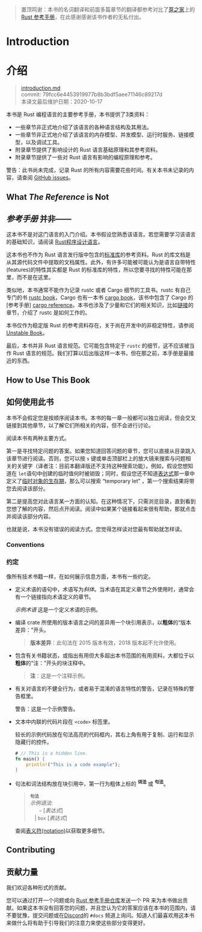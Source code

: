 >置顶鸣谢：本书的名词翻译和前面多篇章节的翻译都参考对比了[芽之家](https://books.budshome.com)上的[Rust 参考手册](https://books.budshome.com/rust-reference/)，在此感谢感谢该书作者的无私付出。

# Introduction
# 介绍

>[introduction.md](https://github.com/rust-lang/reference/blob/master/src/introduction.md)\
>commit: 79fcc6e4453919977b8b3bdf5aee71146c89217d \
>本译文最后维护日期：2020-10-17

本书是 Rust 编程语言的主要参考手册，本书提供了3类资料：
  - 一些章节非正式地介绍了该语言的各种语言结构及其用法。
  - 一些章节非正式地介绍了该语言的内存模型、并发模型、运行时服务、链接模型，以及调试工具。
  - 附录章节提供了影响设计的 Rust 语言基础原理和其参考资料。
  - 附录章节提供了一些对 Rust 语言有影响的编程原理和参考。

<div class="warning">

警告：此书尚未完成，记录 Rust 的所有内容需要花些时间。有关本书未记录的内容，请查阅 [GitHub issues]。

</div>

## What *The Reference* is Not
## *参考手册* 并非——

这本书不是对这门语言的入门介绍。本书假设您熟悉该语言。若您需要学习该语言的基础知识，请阅读 [Rust程序设计语言][book]。

这本书也不作为 Rust 语言发行版中包含的[标准库][standard library]的参考资料。Rust 的库文档是从其源代码文件中提取的文档属性。此外，有许多可能被可能认为是语言自带特性(features)的特性其实都是 Rust 的标准库的特性，所以您要寻找的特性可能在那里，而不是在这里。

类似地，本书通常不能作为记录 rustc 或者 Cargo 细节的工具书。rustc 有自己专门的书 [rustc book]，Cargo 也有一本书 [cargo book]，该书中包含了 Cargo 的[参考手册] [cargo reference]。本书也涉及了少量和它们的相关知识，比如[链接][linkage]的章节，介绍了 rustc 是如何工作的。

本书仅作为稳定版 Rust 的参考资料存在，关于尚在开发中的非稳定特性，请参阅 [Unstable Book]。

最后，本书并非 Rust 语言规范。它可能包含特定于 `rustc` 的细节，这不应该被当作 Rust 语言的规范。我们打算以后出版这样一本书，但在那之前，本手册是最接近的东西。

## How to Use This Book
## 如何使用此书

本书不会假定您是按顺序阅读本书。本书的每一章一般都可以独立阅读，但会交叉链接到其他章节，以了解它们所相关的内容，但不会进行讨论。

阅读本书有两种主要方式。

第一是寻找特定问题的答案。如果您知道回答问题的章节，您可以直接从目录跳入该章节进行阅读。否则，您可以按 `s` 键或单击顶部栏上的放大镜来搜索与问题相关的关键字（译者注：目前本翻译版还不支持这种搜索功能）。例如，假设您想知道在 `let`语句中创建的临时值何时被销毁；同时，假设您还不知道[表达式][expressions chapter]那一章中定义了[临时对象的生存期][lifetime of temporaries]，那么可以搜索 “temporary let” ，第一个搜索结果将带您去阅读该部分。

第二是提高您对此语言某一方面的认知。在这种情况下，只需浏览目录，直到看到您想了解的内容，然后点开阅读。阅读中如果某个链接看起来很有帮助，那就点击并阅读该部分内容。

也就是说，本书没有错误的阅读方式。您觉得怎样读对您最有帮助就怎样读。

### Conventions
### 约定

像所有技术书籍一样，在如何展示信息方面，本书有一些约定。

* 定义术语的语句中，术语写为*斜体*。当术语在其定义章节之外使用时，通常会有一个链接指向术语定义的章节。

  *示例术语* 这是一个定义术语的示例。

* 编译 crate 所使用的版本语言之间的差异用一个块引用表示，以**粗体**的“版本差异：”开头。

  > **版本差异**：此句法在 2015 版本有效，2018 版本起不允许使用。

* 包含有关书籍状态，或指出有用但大多超出本书范围的有用资料，大都位于以**粗体**的“注：”开头的块注释中。
  
  > **注**：这是一个注释示例。

* 有关对语言的不健全行为，或者易于混淆的语言特性的警告，记录在特殊的警告框里。

  <div class="warning">

  警告：这是一个示例警告。

  </div>

* 文本中内联的代码片段在 `<code>` 标签里。

  较长的示例代码放在句法高亮的代码框内，其右上角有用于复制、运行和显示隐藏行的控件。
  
  ```rust
  # // This is a hidden line.
  fn main() {
      println!("This is a code example");
  }
  ```

* 句法和词法结构放在块引用中，第一行为粗体上标的 <sup>**词法**</sup> 或 <sup>**句法**</sup>。

  > **<sup>句法</sup>**\
  > _示例语法_:\
  > &nbsp;&nbsp; &nbsp;&nbsp; `~` [_表达式_]\
  > &nbsp;&nbsp; | `box` [_表达式_]

  查阅[表义符(notation)][Notation]以获取更多细节。

## Contributing
## 贡献力量

我们欢迎各种形式的贡献。

您可以通过打开一个问题或向 [Rust 参考手册仓库][the Rust Reference repository]发送一个 PR 来为本书做出贡献。如果这本书没有回答您的问题，并且您认为它的答案应该在本书的范围内，请不要犹豫，提交问题或在[Discord]的 `#docs` 频道上询问。知道人们最喜欢用这本书来做什么将有助于引导我们的注意力来使这些部分变得更好。

[book]: ../book/index.html
[github issues]: https://github.com/rust-lang/reference/issues
[standard library]: ../std/index.html
[the Rust Reference repository]: https://github.com/rust-lang/reference/
[Unstable Book]: https://doc.rust-lang.org/nightly/unstable-book/
[_Expression_]: expressions.md
[cargo book]: ../cargo/index.html
[cargo reference]: ../cargo/reference/index.html
[expressions chapter]: expressions.html
[lifetime of temporaries]: expressions.html#temporaries
[linkage]: linkage.html
[rustc book]: ../rustc/index.html
[Notation]: notation.md
[Discord]: https://discord.gg/rust-lang
<!-- 2020-10-16 -->
<!-- checked -->